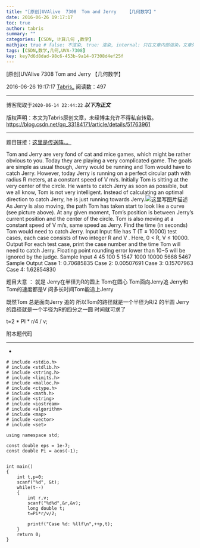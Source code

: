 ```yaml
---
title: "[原创]UVAlive  7308  Tom and Jerry    【几何数学】"
date: 2016-06-26 19:17:17
toc: true
author: tabris
summary: ""
categories: [CSDN, 计算几何 ,数学]
mathjax: true # false: 不渲染, true: 渲染, internal: 只在文章内部渲染，文章列表中不渲染
tags: [CSDN,数学,几何,UVA-7308]
key: key7d6d8dad-98c6-453b-9a14-07308d4ef25f
---
```


[原创]UVAlive  7308  Tom and Jerry    【几何数学】

2016-06-26 19:17:17  [Tabris_](https://me.csdn.net/qq_33184171) 阅读数：497

---

博客爬取于`2020-06-14 22:44:22`
***以下为正文***

版权声明：本文为Tabris原创文章，未经博主允许不得私自转载。
https://blog.csdn.net/qq_33184171/article/details/51763961

<!-- more -->

---

题目链接：[这里是传送阵。。](https://icpcarchive.ecs.baylor.edu/index.php?option=com_onlinejudge&Itemid=8&page=show_problem&problem=5320)

Tom and Jerry are very fond of cat and mice games, which might be rather obvious to you. Today they
are playing a very complicated game. The goals are simple as usual though, Jerry would be running
and Tom would have to catch Jerry.
However, today Jerry is running on a perfect circular
path with radius R meters, at a constant speed of
V m/s. Initially Tom is sitting at the very center of
the circle. He wants to catch Jerry as soon as possible,
but we all know, Tom is not very intelligent. Instead
of calculating an optimal direction to catch Jerry, he is
just running towards Jerry.![这里写图片描述](http://img.blog.csdn.net/20160626191111871)
As Jerry is also moving, the path Tom has taken
start to look like a curve (see picture above). At any
given moment, Tom’s position is between Jerry’s current
position and the center of the circle. Tom is also
moving at a constant speed of V m/s, same speed as
Jerry. Find the time (in seconds) Tom would need to
catch Jerry.
Input
Input file has T (T ≤ 10000) test cases, each case consists of two integer R and V . Here, 0 < R, V ≤
10000.
Output
For each test case, print the case number and the time Tom will need to catch Jerry. Floating point
rounding error lower than 10−5 will be ignored by the judge.
Sample Input
4
45 100
5 1547
1000 10000
5668 5467
Sample Output
Case 1: 0.70685835
Case 2: 0.00507691
Case 3: 0.15707963
Case 4: 1.62854830


题目大意 ： 就是 Jerry在半径为R的圆上  Tom在圆心  Tom面向Jerry追  Jerry和Tom的速度都是V   问多长时间Tom能追上Jerry  


既然Tom 总是面向Jerry 追的   所以Tom的路径就是一个半径为R/2 的半圆    Jerry的路径就是一个半径为R的四分之一圆   时间就可求了 


t=2 * PI * r/4  / v;


附本题代码 

--------------------------------------
-
```
# include <stdio.h>
# include <stdlib.h>
# include <string.h>
# include <limits.h>
# include <malloc.h>
# include <ctype.h>
# include <math.h>
# include <string>
# include <iostream>
# include <algorithm>
# include <map>
# include <vector>
# include <set>

using namespace std;

const double eps = 1e-7;
const double Pi = acos(-1);


int main()
{
    int t,p=0;
    scanf("%d", &t);
    while(t--)
    {
        int r,v;
        scanf("%d%d",&r,&v);
        long double t;
        t=Pi*r/v/2;
        
        printf("Case %d: %llf\n",++p,t);
    }
    return 0;
}


```
 
